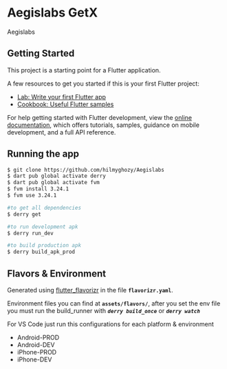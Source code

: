 # Aegislabs GetX

Aegislabs

## Getting Started

This project is a starting point for a Flutter application.

A few resources to get you started if this is your first Flutter project:

- [Lab: Write your first Flutter app](https://docs.flutter.dev/get-started/codelab)
- [Cookbook: Useful Flutter samples](https://docs.flutter.dev/cookbook)

For help getting started with Flutter development, view the
[online documentation](https://docs.flutter.dev/), which offers tutorials,
samples, guidance on mobile development, and a full API reference.

## Running the app
  ```bash
  $ git clone https://github.com/hilmyghozy/Aegislabs
  $ dart pub global activate derry
  $ dart pub global activate fvm
  $ fvm install 3.24.1
  $ fvm use 3.24.1

  #to get all dependencies
  $ derry get 
  
  #to run development apk
  $ derry run_dev 
  
  #to build production apk
  $ derry build_apk_prod 
  ```
	
## Flavors & Environment 
Generated using [flutter_flavorizr](https://pub.dev/packages/flutter_flavorizr) in the file **`flavorizr.yaml`**.

Environment files you can find at **`assets/flavors/`**, after you set the env file you must run the build_runner with ***`derry build_once`*** or ***`derry watch`*** 

For VS Code just run this configurations for each platform & environment
- Android-PROD
- Android-DEV
- iPhone-PROD
- iPhone-DEV
